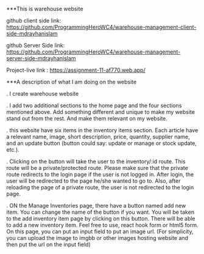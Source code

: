  ***This is warehouse website
 
 github client side link: https://github.com/ProgrammingHeroWC4/warehouse-management-client-side-mdrayhanislam

github Server Side link: https://github.com/ProgrammingHeroWC4/warehouse-management-server-side-mdrayhanislam
 
 Project-live link : https://assignment-11-af770.web.app/


***A description of what I am doing on the website


. I create warehouse website

. I add two additional sections to the home page and the four sections mentioned above.  Add something different and unique to make my website stand out from the rest.  And make them relevant on my website.

. this website have six items in the inventory items section.  Each article have a relevant name, image, short description, price, quantity, supplier name, and an update button (button could say: update or manage or stock update, etc.).

. Clicking on the button will take the user to the inventory/:id route. This route will be a private/protected route. Please make sure that the private route redirects to the login page if the user is not logged in. After login, the user will be redirected to the page he/she wanted to go to. Also, after reloading the page of a private route, the user is not redirected to the login page.

. ON the Manage Inventories page, there have a button named add new item. You can change the name of the button if you want. You will be taken to the add inventory item page by clicking on this button. There will be able to add a new inventory item. Feel free to use, react hook form or html5 form. On this page, you can put an input field to put an image url. (For simplicity, you can upload the image to imgbb or other images hosting website and then put the url on the input field)